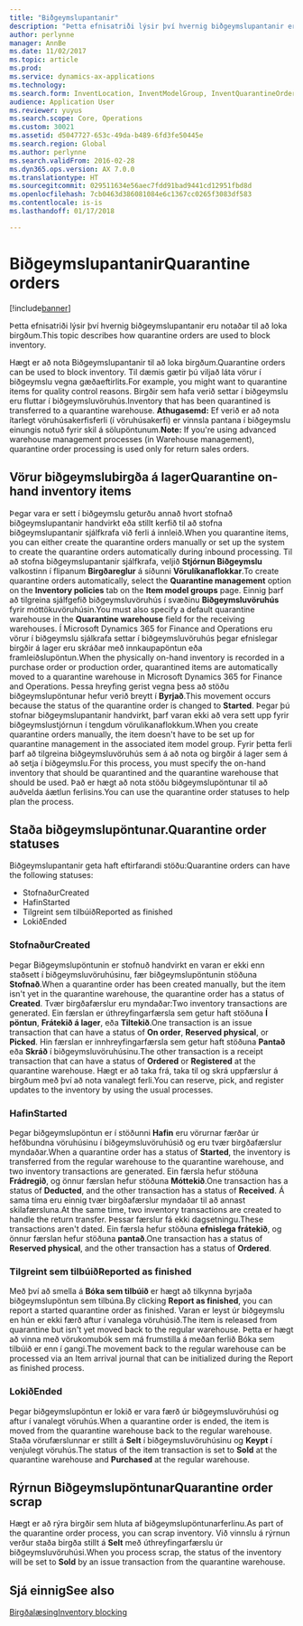 ```yaml
---
title: "Biðgeymslupantanir"
description: "Þetta efnisatriði lýsir því hvernig biðgeymslupantanir eru notaðar til að loka birgðum."
author: perlynne
manager: AnnBe
ms.date: 11/02/2017
ms.topic: article
ms.prod: 
ms.service: dynamics-ax-applications
ms.technology: 
ms.search.form: InventLocation, InventModelGroup, InventQuarantineOrder, InventQuarantineParmEnd, InventQuarantineParmReportFinished, InventQuarantineParmStartUp, InventTrans
audience: Application User
ms.reviewer: yuyus
ms.search.scope: Core, Operations
ms.custom: 30021
ms.assetid: d5047727-653c-49da-b489-6fd3fe50445e
ms.search.region: Global
ms.author: perlynne
ms.search.validFrom: 2016-02-28
ms.dyn365.ops.version: AX 7.0.0
ms.translationtype: HT
ms.sourcegitcommit: 029511634e56aec7fdd91bad9441cd12951fbd8d
ms.openlocfilehash: 7cb0463d386081084e6c1367cc0265f3083df583
ms.contentlocale: is-is
ms.lasthandoff: 01/17/2018

---
```


# <a name="quarantine-orders"></a><span data-ttu-id="fcdb4-103">Biðgeymslupantanir</span><span class="sxs-lookup"><span data-stu-id="fcdb4-103">Quarantine orders</span></span>

[!include[banner](../includes/banner.md)]


<span data-ttu-id="fcdb4-104">Þetta efnisatriði lýsir því hvernig biðgeymslupantanir eru notaðar til að loka birgðum.</span><span class="sxs-lookup"><span data-stu-id="fcdb4-104">This topic describes how quarantine orders are used to block inventory.</span></span>

<span data-ttu-id="fcdb4-105">Hægt er að nota Biðgeymslupantanir til að loka birgðum.</span><span class="sxs-lookup"><span data-stu-id="fcdb4-105">Quarantine orders can be used to block inventory.</span></span> <span data-ttu-id="fcdb4-106">Til dæmis gætir þú viljað láta vörur í biðgeymslu vegna gæðaeftirlits.</span><span class="sxs-lookup"><span data-stu-id="fcdb4-106">For example, you might want to quarantine items for quality control reasons.</span></span> <span data-ttu-id="fcdb4-107">Birgðir sem hafa verið settar í biðgeymslu eru fluttar í biðgeymsluvöruhús.</span><span class="sxs-lookup"><span data-stu-id="fcdb4-107">Inventory that has been quarantined is transferred to a quarantine warehouse.</span></span> <span data-ttu-id="fcdb4-108">**Athugasemd:** Ef verið er að nota ítarlegt vöruhúsakerfisferli (í vöruhúsakerfi) er vinnsla pantana í biðgeymslu einungis notuð fyrir skil á sölupöntunum.</span><span class="sxs-lookup"><span data-stu-id="fcdb4-108">**Note:** If you're using advanced warehouse management processes (in Warehouse management), quarantine order processing is used only for return sales orders.</span></span>

## <a name="quarantine-on-hand-inventory-items"></a><span data-ttu-id="fcdb4-109">Vörur biðgeymslubirgða á lager</span><span class="sxs-lookup"><span data-stu-id="fcdb4-109">Quarantine on-hand inventory items</span></span>
<span data-ttu-id="fcdb4-110">Þegar vara er sett í biðgeymslu geturðu annað hvort stofnað biðgeymslupantanir handvirkt eða stillt kerfið til að stofna biðgeymslupantanir sjálfkrafa við ferli á innleið.</span><span class="sxs-lookup"><span data-stu-id="fcdb4-110">When you quarantine items, you can either create the quarantine orders manually or set up the system to create the quarantine orders automatically during inbound processing.</span></span> <span data-ttu-id="fcdb4-111">Til að stofna biðgeymslupantanir sjálfkrafa, veljið **Stjórnun Biðgeymslu** valkostinn í flipanum **Birgðareglur** á síðunni **Vörulíkanaflokkar**.</span><span class="sxs-lookup"><span data-stu-id="fcdb4-111">To create quarantine orders automatically, select the **Quarantine management** option on the **Inventory policies** tab on the **Item model groups** page.</span></span> <span data-ttu-id="fcdb4-112">Einnig þarf að tilgreina sjálfgefið biðgeymsluvöruhús í svæðinu **Biðgeymsluvöruhús** fyrir móttökuvöruhúsin.</span><span class="sxs-lookup"><span data-stu-id="fcdb4-112">You must also specify a default quarantine warehouse in the **Quarantine warehouse** field for the receiving warehouses.</span></span> <span data-ttu-id="fcdb4-113">Í Microsoft Dynamics 365 for Finance and Operations eru vörur í biðgeymslu sjálkrafa settar í biðgeymsluvöruhús þegar efnislegar birgðir á lager eru skráðar með innkaupapöntun eða framleiðslupöntun.</span><span class="sxs-lookup"><span data-stu-id="fcdb4-113">When the physically on-hand inventory is recorded in a purchase order or production order, quarantined items are automatically moved to a quarantine warehouse in Microsoft Dynamics 365 for Finance and Operations.</span></span> <span data-ttu-id="fcdb4-114">Þessa hreyfing gerist vegna þess að stöðu biðgeymslupöntunar hefur verið breytt í **Byrjað**.</span><span class="sxs-lookup"><span data-stu-id="fcdb4-114">This movement occurs because the status of the quarantine order is changed to **Started**.</span></span> <span data-ttu-id="fcdb4-115">Þegar þú stofnar biðgeymslupantanir handvirkt, þarf varan ekki að vera sett upp fyrir biðgeymslustjórnun í tengdum vörulíkanaflokkum.</span><span class="sxs-lookup"><span data-stu-id="fcdb4-115">When you create quarantine orders manually, the item doesn't have to be set up for quarantine management in the associated item model group.</span></span> <span data-ttu-id="fcdb4-116">Fyrir þetta ferli þarf að tilgreina biðgeymsluvöruhús sem á að nota og birgðir á lager sem á að setja í biðgeymslu.</span><span class="sxs-lookup"><span data-stu-id="fcdb4-116">For this process, you must specify the on-hand inventory that should be quarantined and the quarantine warehouse that should be used.</span></span> <span data-ttu-id="fcdb4-117">Það er hægt að nota stöðu biðgeymslupöntunar til að auðvelda áætlun ferlisins.</span><span class="sxs-lookup"><span data-stu-id="fcdb4-117">You can use the quarantine order statuses to help plan the process.</span></span>

## <a name="quarantine-order-statuses"></a><span data-ttu-id="fcdb4-118">Staða biðgeymslupöntunar.</span><span class="sxs-lookup"><span data-stu-id="fcdb4-118">Quarantine order statuses</span></span>
<span data-ttu-id="fcdb4-119">Biðgeymslupantanir geta haft eftirfarandi stöðu:</span><span class="sxs-lookup"><span data-stu-id="fcdb4-119">Quarantine orders can have the following statuses:</span></span>

-   <span data-ttu-id="fcdb4-120">Stofnaður</span><span class="sxs-lookup"><span data-stu-id="fcdb4-120">Created</span></span>
-   <span data-ttu-id="fcdb4-121">Hafin</span><span class="sxs-lookup"><span data-stu-id="fcdb4-121">Started</span></span>
-   <span data-ttu-id="fcdb4-122">Tilgreint sem tilbúið</span><span class="sxs-lookup"><span data-stu-id="fcdb4-122">Reported as finished</span></span>
-   <span data-ttu-id="fcdb4-123">Lokið</span><span class="sxs-lookup"><span data-stu-id="fcdb4-123">Ended</span></span>

### <a name="created"></a><span data-ttu-id="fcdb4-124">Stofnaður</span><span class="sxs-lookup"><span data-stu-id="fcdb4-124">Created</span></span>

<span data-ttu-id="fcdb4-125">Þegar Biðgeymslupöntunin er stofnuð handvirkt en varan er ekki enn staðsett í biðgeymsluvöruhúsinu, fær biðgeymslupöntunin stöðuna **Stofnað**.</span><span class="sxs-lookup"><span data-stu-id="fcdb4-125">When a quarantine order has been created manually, but the item isn't yet in the quarantine warehouse, the quarantine order has a status of **Created**.</span></span> <span data-ttu-id="fcdb4-126">Tvær birgðafærslur eru myndaðar:</span><span class="sxs-lookup"><span data-stu-id="fcdb4-126">Two inventory transactions are generated.</span></span> <span data-ttu-id="fcdb4-127">Ein færslan er úthreyfingarfærsla sem getur haft stöðuna **Í pöntun**, **Frátekið á lager**, eða **Tiltekið**.</span><span class="sxs-lookup"><span data-stu-id="fcdb4-127">One transaction is an issue transaction that can have a status of **On order**, **Reserved physical**, or **Picked**.</span></span> <span data-ttu-id="fcdb4-128">Hin færslan er innhreyfingarfærsla sem getur haft stöðuna **Pantað** eða **Skráð** í biðgeymsluvöruhúsinu.</span><span class="sxs-lookup"><span data-stu-id="fcdb4-128">The other transaction is a receipt transaction that can have a status of **Ordered** or **Registered** at the quarantine warehouse.</span></span> <span data-ttu-id="fcdb4-129">Hægt er að taka frá, taka til og skrá uppfærslur á birgðum með því að nota vanalegt ferli.</span><span class="sxs-lookup"><span data-stu-id="fcdb4-129">You can reserve, pick, and register updates to the inventory by using the usual processes.</span></span>

### <a name="started"></a><span data-ttu-id="fcdb4-130">Hafin</span><span class="sxs-lookup"><span data-stu-id="fcdb4-130">Started</span></span>

<span data-ttu-id="fcdb4-131">Þegar biðgeymslupöntun er í stöðunni **Hafin** eru vörurnar færðar úr hefðbundna vöruhúsinu í biðgeymsluvöruhúsið og eru tvær birgðafærslur myndaðar.</span><span class="sxs-lookup"><span data-stu-id="fcdb4-131">When a quarantine order has a status of **Started**, the inventory is transferred from the regular warehouse to the quarantine warehouse, and two inventory transactions are generated.</span></span> <span data-ttu-id="fcdb4-132">Ein færsla hefur stöðuna **Frádregið**, og önnur færslan hefur stöðuna **Móttekið**.</span><span class="sxs-lookup"><span data-stu-id="fcdb4-132">One transaction has a status of **Deducted**, and the other transaction has a status of **Received**.</span></span> <span data-ttu-id="fcdb4-133">Á sama tíma eru einnig tvær birgðafærslur myndaðar til að annast skilafærsluna.</span><span class="sxs-lookup"><span data-stu-id="fcdb4-133">At the same time, two inventory transactions are created to handle the return transfer.</span></span> <span data-ttu-id="fcdb4-134">Þessar færslur fá ekki dagsetningu.</span><span class="sxs-lookup"><span data-stu-id="fcdb4-134">These transactions aren't dated.</span></span> <span data-ttu-id="fcdb4-135">Ein færsla hefur stöðuna **efnislega frátekið**, og önnur færslan hefur stöðuna **pantað**.</span><span class="sxs-lookup"><span data-stu-id="fcdb4-135">One transaction has a status of **Reserved physical**, and the other transaction has a status of **Ordered**.</span></span>

### <a name="reported-as-finished"></a><span data-ttu-id="fcdb4-136">Tilgreint sem tilbúið</span><span class="sxs-lookup"><span data-stu-id="fcdb4-136">Reported as finished</span></span>

<span data-ttu-id="fcdb4-137">Með því að smella á **Bóka sem tilbúið** er hægt að tilkynna byrjaða biðgeymslupöntun sem tilbúna.</span><span class="sxs-lookup"><span data-stu-id="fcdb4-137">By clicking **Report as finished**, you can report a started quarantine order as finished.</span></span> <span data-ttu-id="fcdb4-138">Varan er leyst úr biðgeymslu en hún er ekki færð aftur í vanalega vöruhúsið.</span><span class="sxs-lookup"><span data-stu-id="fcdb4-138">The item is released from quarantine but isn't yet moved back to the regular warehouse.</span></span> <span data-ttu-id="fcdb4-139">Þetta er hægt að vinna með vörukomubók sem má frumstilla á meðan ferlið Bóka sem tilbúið er enn í gangi.</span><span class="sxs-lookup"><span data-stu-id="fcdb4-139">The movement back to the regular warehouse can be processed via an Item arrival journal that can be initialized during the Report as finished process.</span></span>

### <a name="ended"></a><span data-ttu-id="fcdb4-140">Lokið</span><span class="sxs-lookup"><span data-stu-id="fcdb4-140">Ended</span></span>

<span data-ttu-id="fcdb4-141">Þegar biðgeymslupöntun er lokið er vara færð úr biðgeymsluvöruhúsi og aftur í vanalegt vöruhús.</span><span class="sxs-lookup"><span data-stu-id="fcdb4-141">When a quarantine order is ended, the item is moved from the quarantine warehouse back to the regular warehouse.</span></span> <span data-ttu-id="fcdb4-142">Staða vörufærslunnar er stillt á **Selt** í biðgeymsluvöruhúsinu og **Keypt** í venjulegt vöruhús.</span><span class="sxs-lookup"><span data-stu-id="fcdb4-142">The status of the item transaction is set to **Sold** at the quarantine warehouse and **Purchased** at the regular warehouse.</span></span>

## <a name="quarantine-order-scrap"></a><span data-ttu-id="fcdb4-143">Rýrnun Biðgeymslupöntunar</span><span class="sxs-lookup"><span data-stu-id="fcdb4-143">Quarantine order scrap</span></span>
<span data-ttu-id="fcdb4-144">Hægt er að rýra birgðir sem hluta af biðgeymslupöntunarferlinu.</span><span class="sxs-lookup"><span data-stu-id="fcdb4-144">As part of the quarantine order process, you can scrap inventory.</span></span> <span data-ttu-id="fcdb4-145">Við vinnslu á rýrnun verður staða birgða stillt á **Selt** með úthreyfingarfærslu úr biðgeymsluvöruhúsi.</span><span class="sxs-lookup"><span data-stu-id="fcdb4-145">When you process scrap, the status of the inventory will be set to **Sold** by an issue transaction from the quarantine warehouse.</span></span>

<a name="see-also"></a><span data-ttu-id="fcdb4-146">Sjá einnig</span><span class="sxs-lookup"><span data-stu-id="fcdb4-146">See also</span></span>
--------

[<span data-ttu-id="fcdb4-147">Birgðalæsing</span><span class="sxs-lookup"><span data-stu-id="fcdb4-147">Inventory blocking</span></span>](inventory-blocking.md)

